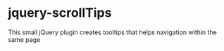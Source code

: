 jquery-scrollTips
=================

This small jQuery plugin creates tooltips that helps navigation within the same page
